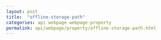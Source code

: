 ```yaml
---
layout: post
title:  "offline-storage-path"
categories: api webpage webpage-property
permalink: api/webpage/property/offline-storage-path.html
---
```


